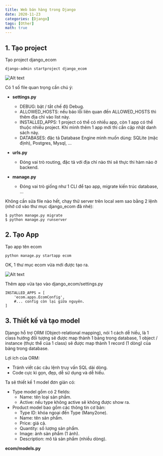 ```yaml
---
title: Web bán hàng trong Django
date: 2020-11-23
categories: [Django]
tags: [Other]
math: true
---
```

## 1. Tạo project
Tạo project django_ecom
```
django-admin startproject django_ecom
```
![Alt text](https://vyqyty.github.io/assets/img/uploads/2020/09/django_ecom_0_create_project.png)

Có 1 số file quan trọng cần chú ý:

* **settings.py**

    * DEBUG: bật / tắt chế độ Debug.
    * ALLOWED_HOSTS: nếu báo lỗi liên quan đến ALLOWED_HOSTS thì thêm địa chỉ vào list này.
    * INSTALLED_APPS: 1 project có thể có nhiều app, còn 1 app có thể thuộc nhiều project. Khi mình thêm 1 app mới thì cần cập nhật danh sách này.
    * DATABASES: đặc tả Database Engine mình muốn dùng: SQLite (mặc định), Postgres, Mysql, …

* **urls.py**
 
    * Đóng vai trò routing, đặc tả với địa chỉ nào thì sẽ thực thi hàm nào ở backend.

* **manage.py**
 
    * Đóng vai trò giống như 1 CLI để tạo app, migrate kiến trúc database, …

Không cần sửa file nào hết, chạy thử server trên local xem sao bằng 2 lệnh (nhớ cd vào thư mục django_ecom đã nhé):
```
$ python manage.py migrate
$ python manage.py runserver
```
## 2. Tạo App
Tạo app tên ecom
```
python manage.py startapp ecom
```
OK, 1 thư mục ecom vừa mới được tạo ra.

![Alt text](https://vyqyty.github.io/assets/img/uploads/2020/09/django_ecom_1_create_app_ecom.png)

Thêm app vừa tạo vào django_ecom/settings.py
```
INSTALLED_APPS = [
    'ecom.apps.EcomConfig',
    #... config còn lại giữa nguyên.
]
```
## 3. Thiết kế và tạo model

Django hỗ trợ ORM (Object-relational mapping), nói 1 cách dễ hiểu, là 1 class hướng đối tượng sẽ được map thành 1 bảng trong database, 1 object / instance (thực thể của 1 class) sẽ được map thành 1 record (1 dòng) của bảng trong database.

Lợi ích của ORM:

* Tránh viết các câu lệnh truy vấn SQL dài dòng.
* Code cực kì gọn, đẹp, dễ sử dụng và dễ hiểu.

Ta sẽ thiết kế 1 model đơn giản có:

* Type model gồm có 2 fields:
   * Name: tên loại sản phẩm.
   * Active: nếu type không active sẽ không được show ra.
* Product model bao gồm các thông tin cơ bản:
   * Type ID: khóa ngoại đến Type (Many2one).
   * Name: tên sản phẩm.
   * Price: giá cả.
   * Quantity: số lượng sản phẩm.
   * Image: ảnh sản phẩm (1 ảnh).
   * Description: mô tả sản phẩm (nhiều dòng).
   
**ecom/models.py**

